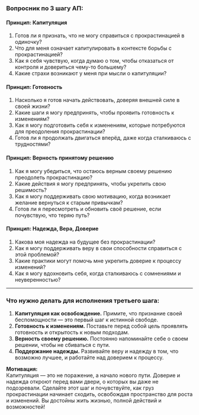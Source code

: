 ### Вопросник по 3 шагу АП:

#### Принцип: **Капитуляция**  
1. Готов ли я признать, что не могу справиться с прокрастинацией в одиночку?  
2. Что для меня означает капитулировать в контексте борьбы с прокрастинацией?  
3. Как я себя чувствую, когда думаю о том, чтобы отказаться от контроля и довериться чему-то большему?  
4. Какие страхи возникают у меня при мысли о капитуляции?

#### Принцип: **Готовность**  
1. Насколько я готов начать действовать, доверяя внешней силе в своей жизни?  
2. Какие шаги я могу предпринять, чтобы проявить готовность к изменениям?  
3. Как я могу подготовить себя к изменениям, которые потребуются для преодоления прокрастинации?  
4. Готов ли я продолжать двигаться вперёд, даже когда сталкиваюсь с трудностями?

#### Принцип: **Верность принятому решению**  
1. Как я могу убедиться, что остаюсь верным своему решению преодолеть прокрастинацию?  
2. Какие действия я могу предпринять, чтобы укрепить свою решимость?  
3. Как я могу поддерживать свою мотивацию, когда возникает желание вернуться к старым привычкам?  
4. Готов ли я пересмотреть и обновить своё решение, если почувствую, что теряю путь?

#### Принцип: **Надежда, Вера, Доверие**  
1. Какова моя надежда на будущее без прокрастинации?  
2. Как я могу поддерживать веру в свои способности справиться с этой проблемой?  
3. Какие практики могут помочь мне укрепить доверие к процессу изменений?  
4. Как я могу вдохновить себя, когда сталкиваюсь с сомнениями и неуверенностью?

---

### Что нужно делать для исполнения третьего шага:
1. **Капитуляция как освобождение.** Примите, что признание своей беспомощности — это первый шаг к истинной свободе.
2. **Готовность к изменениям.** Поставьте перед собой цель проявлять готовность и открытость к новым подходам.
3. **Верность своему решению.** Постоянно напоминайте себе о своем решении, чтобы не сбиваться с пути.
4. **Поддержание надежды.** Развивайте веру и надежду в том, что возможно лучшее, и работайте над доверием к процессу.

**Мотивация:**  
Капитуляция — это не поражение, а начало нового пути. Доверие и надежда откроют перед вами двери, о которых вы даже не подозревали. Сделайте этот шаг и почувствуйте, как груз прокрастинации начинает сходить, освобождая пространство для роста и изменений. Вы достойны жить жизнью, полной действий и возможностей!
